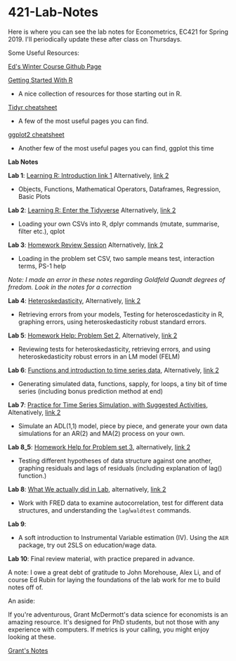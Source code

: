 # 421-Lab-Notes

Here is where you can see the lab notes for Econometrics, EC421 for Spring 2019. I'll periodically update these after class on Thursdays.

Some Useful Resources:

[Ed's Winter Course Github Page](https://github.com/edrubin/EC421W19)

[Getting Started With R](https://www.rstudio.com/online-learning/#r-programming) 
- A nice collection of resources for those starting out in R.

[Tidyr cheatsheet](https://github.com/rstudio/cheatsheets/blob/master/data-import.pdf) 
- A few of the most useful pages you can find.

[ggplot2 cheatsheet](https://www.rstudio.com/wp-content/uploads/2015/03/ggplot2-cheatsheet.pdf)
- Another few of the most useful pages you can find, ggplot this time

**Lab Notes**

**Lab 1**: [Learning R: Introduction link 1](https://github.com/CMLennon/421-Lab-Notes/blob/master/Lab1/Lab-1.md) Alternatively, [link 2](http://rpubs.com/Clennon/Lab1)
- Objects, Functions, Mathematical Operators, Dataframes, Regression, Basic Plots

**Lab 2**: [Learning R: Enter the Tidyverse](https://github.com/CMLennon/421-Lab-Notes/blob/master/Lab2/Lab_2.md) Alternatively, [link 2](http://rpubs.com/Clennon/Lab2) 
- Loading your own CSVs into R, dplyr commands (mutate, summarise, filter etc.), qplot

**Lab 3**: [Homework Review Session](https://github.com/CMLennon/421-Lab-Notes/blob/master/Lab3/Lab3Notes.md) Alternatively, [link 2](http://rpubs.com/Clennon/Lab3)
- Loading in the problem set CSV, two sample means test, interaction terms, PS-1 help

*Note: I made an error in these notes regarding Goldfeld Quandt degrees of frredom. Look in the notes for a correction*  

**Lab 4**: [Heteroskedasticity](https://github.com/CMLennon/421-Lab-Notes/blob/master/Lab-4/Lab4Notes.md), Alternatively, [link 2](http://rpubs.com/Clennon/Lab4)
- Retrieving errors from your models, Testing for heteroscedasticity in R, graphing errors, using heteroskedasticity robust standard errors.

**Lab 5**: [Homework Help: Problem Set 2](https://github.com/CMLennon/421-Lab-Notes/blob/master/Lab5/Lab5Notes.md), Alternatively, [link 2](http://rpubs.com/Clennon/Lab5)
- Reviewing tests for heteroskedasticity, retrieving errors, and using heteroskedasticity robust errors in an LM model (FELM)

**Lab 6**: [Functions and introduction to time series data](https://github.com/CMLennon/421-Lab-Notes/blob/master/Lab6/Lab6Notes.md), Alternatively, [link 2](http://rpubs.com/Clennon/Lab6)
 - Generating simulated data, functions, sapply, for loops, a tiny bit of time series (including bonus prediction method at end)

**Lab 7**: [Practice for Time Series Simulation, with Suggested Activities](https://github.com/CMLennon/421-Lab-Notes/blob/master/Lab7/Lab7Notes.md), Altenatively, [link 2](http://rpubs.com/Clennon/Lab7)
 - Simulate an ADL(1,1) model, piece by piece, and generate your own data simulations for an AR(2) and MA(2) process on your own.

**Lab 8_5**: [Homework Help for Problem set 3](https://github.com/CMLennon/421-Lab-Notes/blob/master/Lab8_HW/Week8HomeworkNotes.md), alternatively, [link 2](http://rpubs.com/Clennon/Lab8_5)
 - Testing different hypotheses of data structure against one another, graphing residuals and lags of residuals (including explanation of lag() function.)
 
 **Lab 8**: [What We actually did in Lab](https://github.com/CMLennon/421-Lab-Notes/blob/master/Lab8Notes/Lab8Notes.md), alternatively, [link 2](http://rpubs.com/Clennon/Lab8)
 - Work with FRED data to examine autocorrelation, test for different data structures, and understanding the `lag`/`waldtest` commands.
 
 **Lab 9**: 
 - A soft introduction to Instrumental Variable estimation (IV). Using the `AER` package, try out 2SLS on education/wage data.
 
 **Lab 10**: Final review material, with practice prepared in advance.

A note: I owe a great debt of gratitude to John Morehouse, Alex Li, and of course Ed Rubin for laying the foundations of the lab work for me to build notes off of.

An aside:

If you're adventurous, Grant McDermott's data science for economists is an amazing resource. It's designed for PhD students, but not those with any experience with computers. If metrics is your calling, you might enjoy looking at these.

[Grant's Notes](https://github.com/uo-ec607/lectures)
